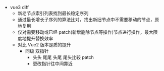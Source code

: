 - vue3 diff
  - 新老节点索引列表找到最长稳定序列
  - 通过最长增长子序列的算法比对，找出新旧节点中不需要移动的节点，原地复用
  - 仅对需要移动或已经 patch(新增删除节点等操作)节点进行操作，最大限度地提升替换效率
  - 对比 Vue2 版本是质的提升
    - 同级 双指针
      - 头头 尾尾 头尾 尾头比较 patch
      - 更改指针往中间靠近
